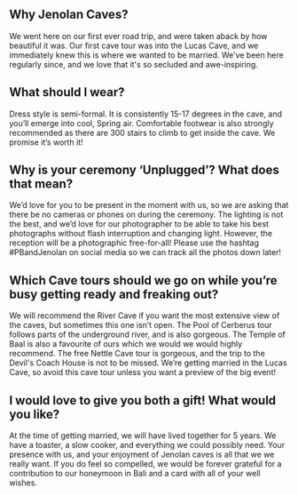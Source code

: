 ## Why Jenolan Caves?
We went here on our first ever road trip, and were taken aback by how beautiful it was. Our first cave tour was into the Lucas Cave, and we immediately knew this is where we wanted to be married. We've been here regularly since, and we love that it's so secluded and awe-inspiring. 

## What should I wear? 
Dress style is semi-formal. It is consistently 15-17 degrees in the cave, and you’ll emerge into cool, Spring air. 
Comfortable footwear is also strongly recommended as there are 300 stairs to climb to get inside the cave. We promise it’s worth it!

## Why is your ceremony ‘Unplugged’? What does that mean?
We’d love for you to be present in the moment with us, so we are asking that there be no cameras or phones on during the ceremony. The lighting is not the best, and we’d love for our photographer to be able to take his best photographs without flash interruption and changing light.
However, the reception will be a photographic free-for-all! Please use the hashtag #PBandJenolan on social media so we can track all the photos down later! 

## Which Cave tours should we go on while you’re busy getting ready and freaking out?
We will recommend the River Cave if you want the most extensive view of the caves, but sometimes this one isn’t open. The Pool of Cerberus tour follows parts of the underground river, and is also gorgeous. The Temple of Baal is also a favourite of ours which we would we would highly recommend. The free Nettle Cave tour is gorgeous, and the trip to the Devil's Coach House is not to be missed.
We’re getting married in the Lucas Cave, so avoid this cave tour unless you want a preview of the big event!

## I would love to give you both a gift! What would you like? 

At the time of getting married, we will have lived together for 5 years. We have a toaster, a slow cooker, and everything we could possibly need. Your presence with us, and your enjoyment of Jenolan caves is all that we we really want. 
If you do feel so compelled, we would be forever grateful for a contribution to our honeymoon in Bali and a card with all of your well wishes. 
